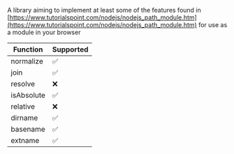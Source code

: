 A library aiming to implement at least some of the features found in
[https://www.tutorialspoint.com/nodejs/nodejs_path_module.htm](https://www.tutorialspoint.com/nodejs/nodejs_path_module.htm)
for use as a module in your browser

| Function | Supported |
|----------|-----------|
| normalize | ✅ |
| join | ✅ |
| resolve | ❌ |
| isAbsolute | ✅ |
| relative | ❌ |
| dirname | ✅ |
| basename | ✅ |
| extname | ✅ |
